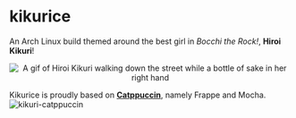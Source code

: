 # kikurice
An Arch Linux build themed around the best girl in *Bocchi the Rock!*, **Hiroi Kikuri**!
<p align="center">
  <img src="https://media1.tenor.com/m/npPfo30-riwAAAAd/bocchi-the-rock-bocchi.gif" alt="A gif of Hiroi Kikuri walking down the street while a bottle of sake in her right hand"/>
</p>

Kikurice is proudly based on **[Catppuccin](https://github.com/catppuccin/catppuccin)**, namely Frappe and Mocha.
![kikuri-catppuccin](https://github.com/amsyarzero/kikurice/assets/81513934/261598bf-94d3-41fd-aa5d-6ac19152c41c)
